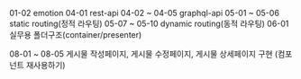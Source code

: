 01-02 emotion 
04-01 rest-api
04-02 ~ 04-05 graphql-api
05-01 ~ 05-06 static routing(정적 라우팅)
05-07 ~ 05-10 dynamic routing(동적 라우팅)
06-01 실무용 폴더구조(container/presenter)

08-01 ~ 08-05 게시물 작성페이지, 게시물 수정페이지, 게시물 상세페이지 구현
(컴포넌트 재사용하기)